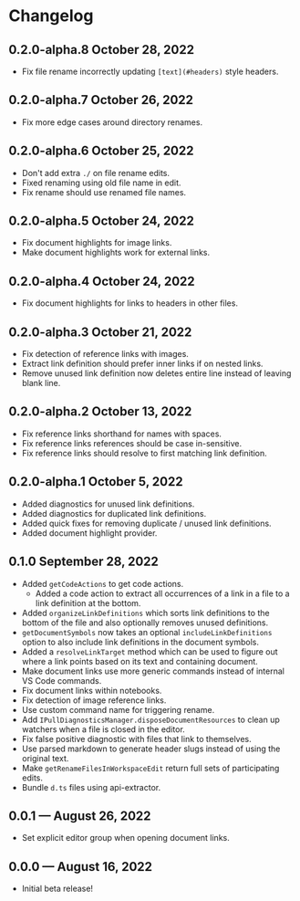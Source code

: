 # Changelog

## 0.2.0-alpha.8 October 28, 2022
- Fix file rename incorrectly updating `[text](#headers)` style headers.

## 0.2.0-alpha.7 October 26, 2022
- Fix more edge cases around directory renames.

## 0.2.0-alpha.6 October 25, 2022
- Don't add extra `./` on file rename edits.
- Fixed renaming using old file name in edit.
- Fix rename should use renamed file names.

## 0.2.0-alpha.5 October 24, 2022
- Fix document highlights for image links.
- Make document highlights work for external links.

## 0.2.0-alpha.4 October 24, 2022
- Fix document highlights for links to headers in other files.

## 0.2.0-alpha.3 October 21, 2022
- Fix detection of reference links with images.
- Extract link definition should prefer inner links if on nested links.
- Remove unused link definition now deletes entire line instead of leaving blank line.

## 0.2.0-alpha.2 October 13, 2022
- Fix reference links shorthand for names with spaces.
- Fix reference links references should be case in-sensitive.
- Fix reference links should resolve to first matching link definition.

## 0.2.0-alpha.1 October 5, 2022
- Added diagnostics for unused link definitions.
- Added diagnostics for duplicated link definitions.
- Added quick fixes for removing duplicate / unused link definitions.
- Added document highlight provider.

## 0.1.0 September 28, 2022
- Added `getCodeActions` to get code actions.
    - Added a code action to extract all occurrences of a link in a file to a link definition at the bottom.
- Added `organizeLinkDefinitions` which sorts link definitions to the bottom of the file and also optionally removes unused definitions.
- `getDocumentSymbols` now takes an optional `includeLinkDefinitions` option to also include link definitions in the document symbols.
- Added a `resolveLinkTarget` method which can be used to figure out where a link points based on its text and containing document.
- Make document links use more generic commands instead of internal VS Code commands.
- Fix document links within notebooks.
- Fix detection of image reference links.
- Use custom command name for triggering rename.
- Add `IPullDiagnosticsManager.disposeDocumentResources` to clean up watchers when a file is closed in the editor.
- Fix false positive diagnostic with files that link to themselves.
- Use parsed markdown to generate header slugs instead of using the original text.
- Make `getRenameFilesInWorkspaceEdit` return full sets of participating edits. 
- Bundle `d.ts` files using api-extractor.

## 0.0.1 — August 26, 2022
- Set explicit editor group when opening document links.

## 0.0.0 — August 16, 2022
- Initial beta release!
